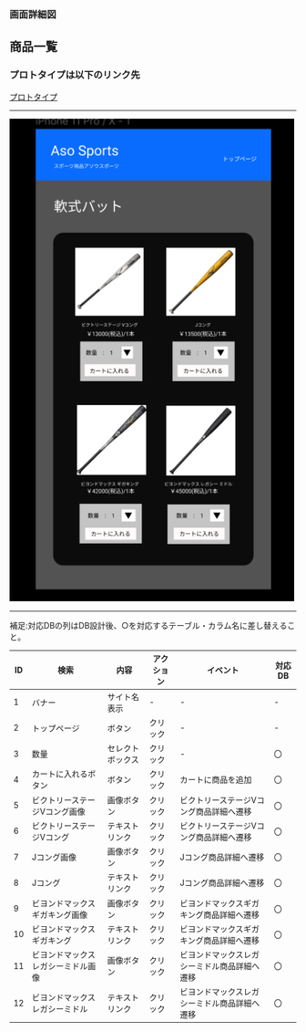 ### 画面詳細図
## 商品一覧
### プロトタイプは以下のリンク先
[プロトタイプ](https://www.figma.com/file/36DPETfL3dwzP5NjNW1WZQ/Untitled?node-id=0%3A1)
*****
<img src="img/Product-list.png" width="500">

*****

補足:対応DBの列はDB設計後、○を対応するテーブル・カラム名に差し替えること。

| ID | 検索 | 内容 | アクション | イベント | 対応DB |
|----|-----|-----|---------|--------|-------|
|1|バナー|サイト名表示|-|-|-|
|2|トップページ|ボタン|クリック|-|-|
|3|数量|セレクトボックス|クリック|-|〇|
|4|カートに入れるボタン|ボタン|クリック|カートに商品を追加|〇|
|5|ビクトリーステージVコング画像|画像ボタン|クリック|ビクトリーステージVコング商品詳細へ遷移|〇|
|6|ビクトリーステージVコング|テキストリンク|クリック|ビクトリーステージVコング商品詳細へ遷移|〇|
|7|Jコング画像|画像ボタン|クリック|Jコング商品詳細へ遷移|〇|
|8|Jコング|テキストリンク|クリック|Jコング商品詳細へ遷移|〇|
|9|ビヨンドマックスギガキング画像|画像ボタン|クリック|ビヨンドマックスギガキング商品詳細へ遷移|〇|
|10|ビヨンドマックスギガキング|テキストリンク|クリック|ビヨンドマックスギガキング商品詳細へ遷移|〇|
|11|ビヨンドマックスレガシーミドル画像|画像ボタン|クリック|ビヨンドマックスレガシーミドル商品詳細へ遷移|〇|
|12|ビヨンドマックスレガシーミドル|テキストリンク|クリック|ビヨンドマックスレガシーミドル商品詳細へ遷移|〇|
